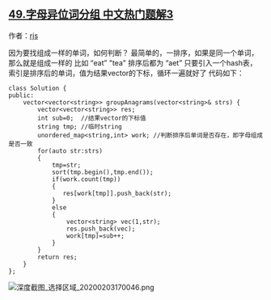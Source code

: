 ## [49.字母异位词分组 中文热门题解3](https://leetcode.cn/problems/group-anagrams/solutions/100000/c-yin-ru-hashbiao-shi-jian-32ms-ji-bai-9948-nei-cu)

作者：[rjs](https://leetcode.cn/u/rjs)

因为要找组成一样的单词，如何判断？
最简单的，一排序，如果是同一个单词，那么就是组成一样的
比如 “eat” "tea" 排序后都为 “aet” 
只要引入一个hash表，索引是排序后的单词，值为结果vector的下标，循环一遍就好了
代码如下：
```
class Solution {
public:
    vector<vector<string>> groupAnagrams(vector<string>& strs) {
        vector<vector<string>> res;  
        int sub=0;  //结果vector的下标值
        string tmp; //临时string
        unordered_map<string,int> work; //判断排序后单词是否存在，即字母组成是否一致
        for(auto str:strs)
        {
            tmp=str;
            sort(tmp.begin(),tmp.end());
            if(work.count(tmp))
            {
               res[work[tmp]].push_back(str);
            }
            else
            {
                vector<string> vec(1,str);
                res.push_back(vec);
                work[tmp]=sub++;
            }
        }
        return res;
    }
};
```
![深度截图_选择区域_20200203170046.png](https://pic.leetcode-cn.com/84ecfc335b8973ff30c44a5ac00092d583ae4a71236462cc065af49b87628ed9-%E6%B7%B1%E5%BA%A6%E6%88%AA%E5%9B%BE_%E9%80%89%E6%8B%A9%E5%8C%BA%E5%9F%9F_20200203170046.png)


